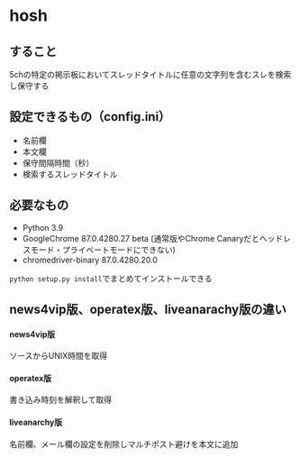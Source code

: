 # hosh
## すること
5chの特定の掲示板においてスレッドタイトルに任意の文字列を含むスレを検索し保守する
## 設定できるもの（config.ini）
* 名前欄
* 本文欄
* 保守間隔時間（秒）
* 検索するスレッドタイトル
## 必要なもの
* Python 3.9
* GoogleChrome 87.0.4280.27 beta (通常版やChrome Canaryだとヘッドレスモード・プライベートモードにできない)
* chromedriver-binary 87.0.4280.20.0  
  
`python setup.py install`でまとめてインストールできる
## news4vip版、operatex版、liveanarachy版の違い
#### news4vip版
ソースからUNIX時間を取得
#### operatex版
書き込み時刻を解釈して取得
#### liveanarchy版
名前欄、メール欄の設定を削除しマルチポスト避けを本文に追加
